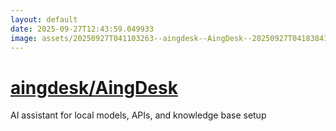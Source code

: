 ```yaml
---
layout: default
date: 2025-09-27T12:43:59.049933
image: assets/20250927T041103263--aingdesk--AingDesk--20250927T041838410--cropped.png
---
```


# [aingdesk/AingDesk](https://github.com/aingdesk/AingDesk)

AI assistant for local models, APIs, and knowledge base setup
